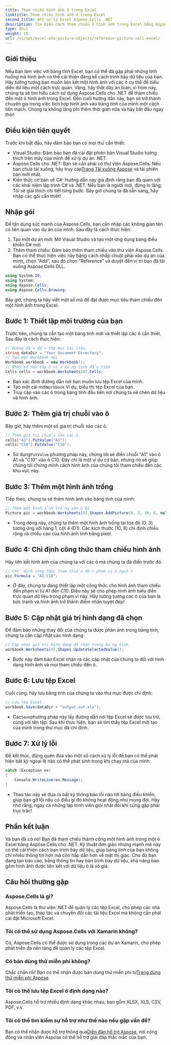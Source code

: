 ```yaml
---
title: Tham chiếu hình ảnh ô trong Excel
linktitle: Tham chiếu hình ảnh ô trong Excel
second_title: API xử lý Excel Aspose.Cells .NET
description: Tìm hiểu cách tham chiếu ô hình ảnh trong Excel bằng Aspose.Cells cho .NET với hướng dẫn từng bước này. Cải thiện bảng tính của bạn.
type: docs
weight: 15
url: /vi/net/excel-ole-picture-objects/reference-picture-cell-excel/
---
```

## Giới thiệu
Nếu bạn làm việc với bảng tính Excel, bạn có thể đã gặp phải những tình huống mà hình ảnh có thể cải thiện đáng kể cách trình bày dữ liệu của bạn. Hãy tưởng tượng bạn muốn liên kết một hình ảnh với các ô cụ thể để biểu diễn dữ liệu một cách trực quan. Vâng, hãy thắt dây an toàn, vì hôm nay, chúng ta sẽ tìm hiểu cách sử dụng Aspose.Cells cho .NET để tham chiếu đến một ô hình ảnh trong Excel. Đến cuối hướng dẫn này, bạn sẽ trở thành chuyên gia trong việc tích hợp hình ảnh vào bảng tính của mình một cách liền mạch. Chúng ta không lãng phí thêm thời gian nữa và hãy bắt đầu ngay thôi!
## Điều kiện tiên quyết
Trước khi bắt đầu, hãy đảm bảo bạn có mọi thứ cần thiết:
- Visual Studio: Đảm bảo bạn đã cài đặt phiên bản Visual Studio tương thích trên máy của mình để xử lý dự án .NET.
- Aspose.Cells cho .NET: Bạn sẽ cần phải có thư viện Aspose.Cells. Nếu bạn chưa tải xuống, hãy truy cập[Trang Tải xuống Aspose](https://releases.aspose.com/cells/net/) và tải phiên bản mới nhất.
- Kiến thức cơ bản về C#: Hướng dẫn này giả định rằng bạn đã quen với các khái niệm lập trình C# và .NET. Nếu bạn là người mới, đừng lo lắng; Tôi sẽ giải thích chi tiết từng bước.
Bây giờ chúng ta đã sẵn sàng, hãy nhập các gói cần thiết!
## Nhập gói
Để tận dụng sức mạnh của Aspose.Cells, bạn cần nhập các không gian tên có liên quan vào dự án của mình. Sau đây là cách thực hiện:
1. Tạo một dự án mới: Mở Visual Studio và tạo một ứng dụng bảng điều khiển C# mới.
2. Thêm tham chiếu: Đảm bảo thêm tham chiếu vào thư viện Aspose.Cells. Bạn có thể thực hiện việc này bằng cách nhấp chuột phải vào dự án của mình, chọn “Add”, sau đó chọn “Reference” và duyệt đến vị trí bạn đã tải xuống Aspose.Cells DLL.
```csharp
using System.IO;
using System;
using Aspose.Cells;
using Aspose.Cells.Drawing;
```
Bây giờ, chúng ta hãy viết một số mã để đạt được mục tiêu tham chiếu đến một hình ảnh trong Excel.
## Bước 1: Thiết lập môi trường của bạn
Trước tiên, chúng ta cần tạo một bảng tính mới và thiết lập các ô cần thiết. Sau đây là cách thực hiện:
```csharp
// Đường dẫn đến thư mục tài liệu.
string dataDir = "Your Document Directory";
// Tạo một Workbook mới
Workbook workbook = new Workbook();
// Nhận bộ sưu tập ô của bảng tính đầu tiên
Cells cells = workbook.Worksheets[0].Cells;
```
 
- Bạn xác định đường dẫn nơi bạn muốn lưu tệp Excel của mình.
-  Tạo một cái mới`Workbook` Ví dụ, biểu thị tệp Excel của bạn.
- Truy cập vào các ô trong bảng tính đầu tiên nơi chúng ta sẽ chèn dữ liệu và hình ảnh.
## Bước 2: Thêm giá trị chuỗi vào ô
Bây giờ, hãy thêm một số giá trị chuỗi vào các ô. 
```csharp
// Thêm giá trị chuỗi vào các ô
cells["A1"].PutValue("A1");
cells["C10"].PutValue("C10");
```
 
-  Sử dụng`PutValue` phương pháp này, chúng tôi sẽ điền chuỗi "A1" vào ô A1 và "C10" vào ô C10. Đây chỉ là một ví dụ cơ bản, nhưng nó sẽ giúp chúng tôi chứng minh cách hình ảnh của chúng tôi tham chiếu đến các khu vực này.
## Bước 3: Thêm một hình ảnh trống
Tiếp theo, chúng ta sẽ thêm hình ảnh vào bảng tính của mình:
```csharp
// Thêm một hình ảnh trống vào ô D1
Picture pic = workbook.Worksheets[0].Shapes.AddPicture(0, 3, 10, 6, null);
```
 
- Trong dòng này, chúng ta thêm một hình ảnh trống tại tọa độ (0, 3) tương ứng với hàng 1, cột 4 (D1). Các kích thước (10, 6) chỉ định chiều rộng và chiều cao của hình ảnh tính bằng pixel.
## Bước 4: Chỉ định công thức tham chiếu hình ảnh
Hãy liên kết hình ảnh của chúng ta với các ô mà chúng ta đã điền trước đó.
```csharp
// Chỉ định công thức tham chiếu đến phạm vi ô nguồn
pic.Formula = "A1:C10";
```

- Ở đây, chúng ta đang thiết lập một công thức cho hình ảnh tham chiếu đến phạm vi từ A1 đến C10. Điều này sẽ cho phép hình ảnh biểu diễn trực quan dữ liệu trong phạm vi này. Hãy tưởng tượng các ô của bạn là bức tranh và hình ảnh trở thành điểm nhấn tuyệt đẹp!
## Bước 5: Cập nhật giá trị hình dạng đã chọn
Để đảm bảo những thay đổi của chúng ta được phản ánh trong bảng tính, chúng ta cần cập nhật các hình dạng:
```csharp
// Cập nhật giá trị hình dạng đã chọn trong bảng tính
workbook.Worksheets[0].Shapes.UpdateSelectedValue();
```

- Bước này đảm bảo Excel nhận ra các cập nhật của chúng ta đối với hình dạng hình ảnh và mọi tham chiếu đến ô.
## Bước 6: Lưu tệp Excel
Cuối cùng, hãy lưu bảng tính của chúng ta vào thư mục được chỉ định:
```csharp
// Lưu tệp Excel.
workbook.Save(dataDir + "output.out.xls");
```

-  Các`Save`phương pháp này lấy đường dẫn nơi tệp Excel sẽ được lưu trữ, cùng với tên tệp. Sau khi thực hiện, bạn sẽ tìm thấy tệp Excel mới tạo của mình trong thư mục đã chỉ định.
## Bước 7: Xử lý lỗi
Để kết thúc, đừng quên đưa vào một số cách xử lý lỗi để bạn có thể phát hiện bất kỳ ngoại lệ nào có thể phát sinh trong khi chạy mã của mình:
```csharp
catch (Exception ex)
{
    Console.WriteLine(ex.Message);
}
```

- Thao tác này sẽ đưa ra bất kỳ thông báo lỗi nào tới bảng điều khiển, giúp bạn gỡ lỗi nếu có điều gì đó không hoạt động như mong đợi. Hãy nhớ rằng, ngay cả những lập trình viên giỏi nhất đôi khi cũng gặp phải trục trặc!
## Phần kết luận
Và bạn đã có nó! Bạn đã tham chiếu thành công một hình ảnh trong một ô Excel bằng Aspose.Cells cho .NET. Kỹ thuật đơn giản nhưng mạnh mẽ này có thể cải thiện cách bạn trình bày dữ liệu, giúp bảng tính của bạn không chỉ nhiều thông tin hơn mà còn hấp dẫn hơn về mặt thị giác. Cho dù bạn đang tạo báo cáo, bảng thông tin hay bản trình bày dữ liệu, khả năng bao gồm hình ảnh được liên kết với dữ liệu ô là vô giá.
## Câu hỏi thường gặp
### Aspose.Cells là gì?
Aspose.Cells là thư viện .NET để quản lý các tệp Excel, cho phép các nhà phát triển tạo, thao tác và chuyển đổi các tài liệu Excel mà không cần phải cài đặt Microsoft Excel.
### Tôi có thể sử dụng Aspose.Cells với Xamarin không?
Có, Aspose.Cells có thể được sử dụng trong các dự án Xamarin, cho phép phát triển đa nền tảng để quản lý các tệp Excel.
### Có bản dùng thử miễn phí không?
 Chắc chắn rồi! Bạn có thể nhận được bản dùng thử miễn phí từ[Trang dùng thử miễn phí Aspose](https://releases.aspose.com/).
### Tôi có thể lưu tệp Excel ở định dạng nào?
Aspose.Cells hỗ trợ nhiều định dạng khác nhau, bao gồm XLSX, XLS, CSV, PDF, v.v.
### Tôi có thể tìm kiếm sự hỗ trợ như thế nào nếu gặp vấn đề?
 Bạn có thể nhận được hỗ trợ thông qua[Diễn đàn hỗ trợ Aspose](https://forum.aspose.com/c/cells/9), nơi cộng đồng và nhân viên Aspose có thể hỗ trợ giải đáp thắc mắc của bạn.